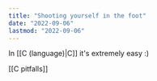 ```yaml
---
title: "Shooting yourself in the foot"
date: "2022-09-06"
lastmod: "2022-09-06"
---
```


In [[C (language)|C]] it's extremely easy :)

[[C pitfalls]]